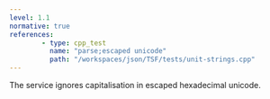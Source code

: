 ```yaml
---
level: 1.1
normative: true
references:
        - type: cpp_test
          name: "parse;escaped unicode"
          path: "/workspaces/json/TSF/tests/unit-strings.cpp"
---
```


The service ignores capitalisation in escaped hexadecimal unicode.